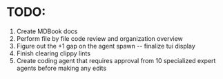 # TODO:
1. Create MDBook docs
2. Perform file by file code review and organization overview
3. Figure out the +1 gap on the agent spawn -- finalize tui display
4. Finish clearing clippy lints
5. Create coding agent that requires approval from 10 specialized expert agents before making any edits
